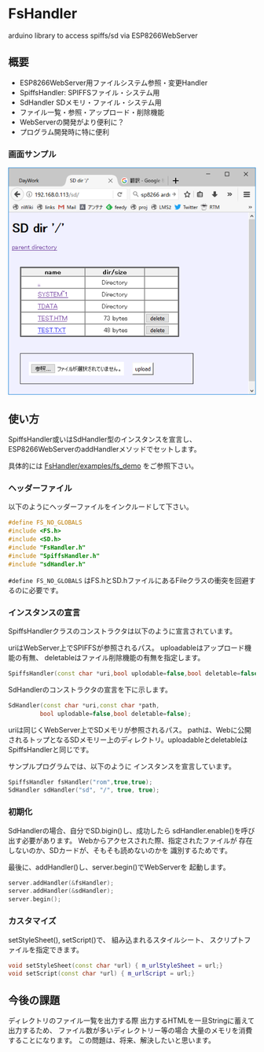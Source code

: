 # FsHandler
arduino library to access spiffs/sd via ESP8266WebServer

## 概要

* ESP8266WebServer用ファイルシステム参照・変更Handler
 * SpiffsHandler: SPIFFSファイル・システム用
 * SdHandler SDメモリ・ファイル・システム用
 * ファイル一覧・参照・アップロード・削除機能
* WebServerの開発がより便利に？
* プログラム開発時に特に便利

### 画面サンプル

![screenshot]( https://github.com/h-nari/FsHandler/blob/master/img/sc171117a4.png?raw=true)

## 使い方

SpiffsHandler或いはSdHandler型のインスタンスを宣言し、
ESP8266WebServerのaddHandlerメソッドでセットします。

具体的には
<a href="https://github.com/h-nari/FsHandler/tree/master/examples/fs_demo">FsHandler/examples/fs_demo</a>
をご参照下さい。

### ヘッダーファイル

以下のようにヘッダーファイルをインクルードして下さい。

``` c++
#define FS_NO_GLOBALS
#include <FS.h>
#include <SD.h>
#include "FsHandler.h"
#include "SpiffsHandler.h"
#include "sdHandler.h"
```

``` #define FS_NO_GLOBALS ``` はFS.hとSD.hファイルにあるFileクラスの衝突を回避するのに必要です。

### インスタンスの宣言

SpiffsHandlerクラスのコンストラクタは以下のように宣言されています。

uriはWebServer上でSPIFFSが参照されるパス。
uploadableはアップロード機能の有無、
deletableはファイル削除機能の有無を指定します。

``` c++
SpiffsHandler(const char *uri,bool uplodable=false,bool deletable=false);
```

SdHandlerのコンストラクタの宣言を下に示します。

``` c++
SdHandler(const char *uri,const char *path,
         bool uplodable=false,bool deletable=false);
```
uriは同じくWebServer上でSDメモリが参照されるパス。
pathは、Webに公開されるトップとなるSDメモリー上のディレクトリ。uploadableとdeletableはSpiffsHandlerと同じです。

サンプルプログラムでは、以下のように
インスタンスを宣言しています。

``` c++
SpiffsHandler fsHandler("rom",true,true);
SdHandler sdHandler("sd", "/", true, true);
```

### 初期化

SdHandlerの場合、自分でSD.bigin()し、成功したら
sdHandler.enable()を呼び出す必要があります。
Webからアクセスされた際、指定されたファイルが
存在しないのか、SDカードが、そもそも読めないのかを
識別するためです。

最後に、addHandler()し、server.begin()でWebServerを
起動します。

``` c++
server.addHandler(&fsHandler);
server.addHandler(&sdHandler);
server.begin();
```

### カスタマイズ

setStyleSheet(), setScript()で、
組み込まれるスタイルシート、
スクリプトファイルを指定できます。

``` c++
void setStyleSheet(const char *url) { m_urlStyleSheet = url;}
void setScript(const char *url) { m_urlScript = url;}
```

## 今後の課題

ディレクトリのファイル一覧を出力する際
出力するHTMLを一旦Stringに蓄えて出力するため、
ファイル数が多いディレクトリー等の場合
大量のメモリを消費することになります。
この問題は、将来、解決したいと思います。
